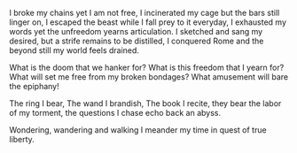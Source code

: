 I broke my chains
yet I am not free,
I incinerated my cage
but the bars still linger on,
I escaped the beast
while I fall prey to it everyday,
I exhausted my words
yet the unfreedom yearns articulation.
I sketched and sang my desired,
but a strife remains to be distilled,
I conquered Rome and the beyond
still my world feels drained.

What is the doom
that we hanker for?
What is this freedom
that I yearn for?
What will set me free
from my broken bondages?
What amusement will bare the epiphany!

The ring I bear,
The wand I brandish,
The book I recite,
they bear the labor of my torment,
the questions I chase
echo back an abyss.

Wondering, wandering and walking
I meander my time
in quest of true liberty.
